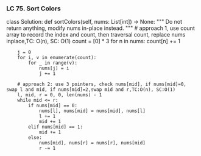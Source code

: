 ### LC 75. Sort Colors
class Solution:
    def sortColors(self, nums: List[int]) -> None:
        """
        Do not return anything, modify nums in-place instead.
        """
        # approach 1, use count array to record the index and count, then traversal count, replace nums inplace,TC: O(n), SC: O(1)
        count = [0] * 3
        for n in nums:
            count[n] += 1
        
        j = 0
        for i, v in enumerate(count):
            for _ in range(v):
                nums[j] = i
                j += 1
        
        # approach 2: use 3 pointers, check nums[mid], if nums[mid]=0, swap l and mid, if nums[mid]=2,swap mid and r,TC:O(n), SC:O(1)
        l, mid, r = 0, 0, len(nums) - 1
        while mid <= r:
            if nums[mid] == 0:
                nums[l], nums[mid] = nums[mid], nums[l]
                l += 1
                mid += 1
            elif nums[mid] == 1:
                mid += 1
            else:
                nums[mid], nums[r] = nums[r], nums[mid]
                r -= 1